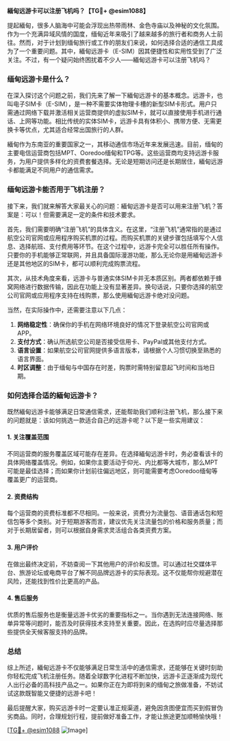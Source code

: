 **緬甸远游卡可以注册飞机吗？【TG💪+ @esim1088】**

提起緬甸，很多人脑海中可能会浮现出热带雨林、金色寺庙以及神秘的文化氛围。作为一个充满异域风情的国度，缅甸近年来吸引了越来越多的旅行者和商务人士前往。然而，对于计划到缅甸旅行或工作的朋友们来说，如何选择合适的通信工具成为了一个重要问题。其中，緬甸远游卡（E-SIM）因其便捷性和实用性受到了广泛关注。不过，有一个疑问始终困扰着不少人——緬甸远游卡可以注册飞机吗？

### 缅甸远游卡是什么？
在深入探讨这个问题之前，我们先来了解一下緬甸远游卡的基本概念。远游卡，也叫电子SIM卡（E-SIM），是一种不需要实体物理卡槽的新型SIM卡形式。用户只需通过网络下载并激活相关运营商提供的虚拟SIM卡，就可以直接使用手机进行通话、上网等功能。相比传统的实体SIM卡，远游卡具有体积小、携带方便、无需更换卡等优点，尤其适合经常出国旅行的人群。

緬甸作为东南亚的重要国家之一，其移动通信市场近年来发展迅速。目前，缅甸的主要电信运营商包括MPT、Ooredoo缅甸和TPG等。这些运营商均支持远游卡服务，为用户提供多样化的资费套餐选择。无论是短期访问还是长期居住，緬甸远游卡都能满足不同用户的通信需求。

### 缅甸远游卡能否用于飞机注册？
接下来，我们就来解答大家最关心的问题：緬甸远游卡是否可以用来注册飞机？答案是：可以！但需要满足一定的条件和技术要求。

首先，我们需要明确“注册飞机”的具体含义。在这里，“注册飞机”通常指的是通过航空公司官网或应用程序购买机票的过程。而购买机票的关键步骤包括填写个人信息、选择航班、支付费用等环节。在这个过程中，远游卡完全可以胜任所有操作。只要你的手机能够正常联网，并且具备国际漫游功能，那么无论你是用緬甸远游卡还是其他地区的SIM卡，都可以顺利完成购票流程。

其次，从技术角度来看，远游卡与普通实体SIM卡并无本质区别。两者都依赖于蜂窝网络进行数据传输，因此在功能上没有显著差异。换句话说，只要你选择的航空公司官网或应用程序支持在线购票，那么使用緬甸远游卡绝对没问题。

当然，在实际操作中，还需要注意以下几点：
1. **网络稳定性**：确保你的手机在网络环境良好的情况下登录航空公司官网或APP。
2. **支付方式**：确认所选航空公司是否接受信用卡、PayPal或其他支付方式。
3. **语言设置**：如果航空公司官网提供多语言版本，请根据个人习惯切换至熟悉的语言界面。
4. **时区调整**：由于缅甸与中国存在时差，购票时需特别留意起飞时间和当地日期。

### 如何选择合适的緬甸远游卡？
既然緬甸远游卡能够满足日常通信需求，还能帮助我们顺利注册飞机，那么接下来的问题就是：该如何挑选一款适合自己的远游卡呢？以下是一些实用建议：

#### 1. 关注覆盖范围
不同运营商的服务覆盖区域可能存在差异。在选择緬甸远游卡时，务必查看该卡的具体网络覆盖情况。例如，如果你主要活动于仰光、内比都等大城市，那么MPT可能是最佳选择；而如果你计划前往偏远地区，则可能需要考虑Ooredoo缅甸等覆盖更广的运营商。

#### 2. 资费结构
每个运营商的资费标准都不尽相同。一般来说，资费分为流量包、语音通话包和短信包等多个类别。对于短期游客而言，建议优先关注流量包的价格和服务质量；而对于长期居留者，则可以根据自身需求灵活组合各类资费方案。

#### 3. 用户评价
在做出最终决定前，不妨查阅一下其他用户的评价和反馈。可以通过社交媒体平台、旅游论坛或电商平台了解不同品牌远游卡的实际表现。这不仅能帮你规避潜在风险，还能找到性价比更高的产品。

#### 4. 售后服务
优质的售后服务也是衡量远游卡优劣的重要指标之一。当你遇到无法连接网络、账单异常等问题时，能否及时获得技术支持至关重要。因此，在选购时应尽量选择那些提供全天候客服支持的品牌。

### 总结
综上所述，緬甸远游卡不仅能够满足日常生活中的通信需求，还能够在关键时刻助你轻松完成飞机注册任务。随着全球数字化进程不断加快，远游卡正逐渐成为现代人出行必备的高科技产品之一。如果你正在为即将到来的缅甸之旅做准备，不妨试试这款既智能又便捷的远游卡吧！

最后提醒大家，购买远游卡时一定要认准正规渠道，避免因贪图便宜而买到假冒伪劣商品。同时，合理规划行程，提前做好准备工作，才能让旅途更加顺畅愉快哦！

[[TG💪+ @esim1088](https://t.me/s/esim1088) ![Image](https://i.postimg.cc/4NQfJmqS/Snipaste-2025-05-13-00-14-12.png)]